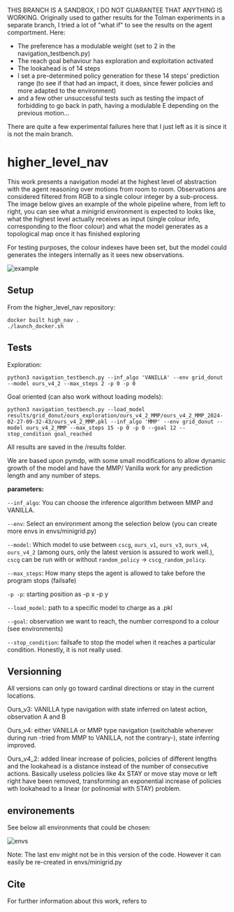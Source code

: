 THIS BRANCH IS A SANDBOX, I DO NOT GUARANTEE THAT ANYTHING IS WORKING. 
Originally used to gather results for the Tolman experiments in a separate branch, I tried a lot of "what if" to see the results on the agent comportment. 
Here:

- The preference has a modulable weight (set to 2 in the navigation_testbench.py)
- The reach goal behaviour has exploration and exploitation activated
- The lookahead is of 14 steps
- I set a pre-determined policy generation for these 14 steps' prediction range (to see if that had an impact, it does, since fewer policies and more adapted to the environment)
- and a few other unsuccessful tests such as testing the impact of forbidding to go back in path, having a modulable E depending on the previous motion...

There are quite a few experimental failures here that I just left as it is since it is not the main branch. 


# higher_level_nav


This work presents a navigation model at the highest level of abstraction with the agent reasoning over motions from room to room. 
Observations are considered filtered from RGB to a single colour integer by a sub-process.
The image below gives an example of the whole pipeline where, from left to right, you can see what a minigrid environment is expected to looks like, what the highest level actually receives as input (single colour info, corresponding to the floor colour) and what the model generates as a topological map once it has finished exploring

For testing purposes, the colour indexes have been set, but the model could generates the integers internally as it sees new observations. 

![example](git_img/from_env_to_agent_2.jpg)


## Setup

From the higher_level_nav repository: 
```
docker built high_nav .
./launch_docker.sh 
```

## Tests

Exploration:
```
python3 navigation_testbench.py --inf_algo 'VANILLA' --env grid_donut --model ours_v4_2 --max_steps 2 -p 0 -p 0
```

Goal oriented (can also work without loading models):
```
python3 navigation_testbench.py --load_model results/grid_donut/ours_exploration/ours_v4_2_MMP/ours_v4_2_MMP_2024-02-27-09-32-43/ours_v4_2_MMP.pkl --inf_algo 'MMP' --env grid_donut --model ours_v4_2_MMP --max_steps 15 -p 0 -p 0 --goal 12 --stop_condition goal_reached
```

All results are saved in the /results folder.

We are based upon pymdp, with some small modifications to allow dynamic growth of the model and have the MMP/ Vanilla work for any prediction length and any number of steps.

**parameters:**

`--inf_algo`: You can choose the inference algorithm between MMP and VANILLA. 

`--env`: Select an environment among the selection below (you can create more envs in envs/minigrid.py)

`--model`: Which model to use between `cscg`, `ours_v1`, `ours_v3`, `ours_v4`, `ours_v4_2` (among ours, only the latest version is assured to work well.), `cscg` can be run with or without `random_policy` -> `cscg_random_policy`.

`--max_steps`: How many steps the agent is allowed to take before the program stops (failsafe)

`-p -p`: starting position as -p x -p y

`--load_model`: path to a specific model to charge as a .pkl

`--goal`: observation we want to reach, the number correspond to a colour (see environments)

`--stop_condition`: failsafe to stop the model when it reaches a particular condition. Honestly, it is not really used. 


## Versionning
All versions can only go toward cardinal directions or stay in the current locations.

Ours_v3: VANILLA type navigation with state inferred on latest action, observation A and B

Ours_v4: either VANILLA or MMP type navigation (switchable whenever during run -tried from MMP to VANILLA, not the contrary-), state inferring improved.

Ours_v4_2: added linear increase of policies, policies of different lengths and the lookahead is a distance instead of the number of consecutive actions. Basically useless policies like 4x STAY or move stay move or left right have been removed, transforming an exponential increase of policies wth lookahead to a linear (or polinomial with STAY) problem. 

## environements

See below all environments that could be chosen:

![envs](git_img/all_env_observations.png)


Note: The last env might not be in this version of the code. However it can easily be re-created in envs/minigrid.py


## Cite

For further information about this work, refers to
